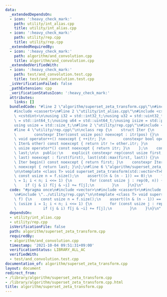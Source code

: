 ```yaml
---
data:
  _extendedDependsOn:
  - icon: ':heavy_check_mark:'
    path: utility/int_alias.cpp
    title: utility/int_alias.cpp
  - icon: ':heavy_check_mark:'
    path: utility/rep.cpp
    title: utility/rep.cpp
  _extendedRequiredBy:
  - icon: ':heavy_check_mark:'
    path: algorithm/and_convolution.cpp
    title: algorithm/and_convolution.cpp
  _extendedVerifiedWith:
  - icon: ':heavy_check_mark:'
    path: test/and_convolution.test.cpp
    title: test/and_convolution.test.cpp
  _isVerificationFailed: false
  _pathExtension: cpp
  _verificationStatusIcon: ':heavy_check_mark:'
  attributes:
    links: []
  bundledCode: "#line 2 \"algorithm/superset_zeta_transform.cpp\"\n#include <vector>\n\
    #include <cassert>\n#line 2 \"utility/int_alias.cpp\"\n#include <cstddef>\n#include\
    \ <cstdint>\n\nusing i32 = std::int32_t;\nusing u32 = std::uint32_t;\nusing i64\
    \ = std::int64_t;\nusing u64 = std::uint64_t;\nusing isize = std::ptrdiff_t;\n\
    using usize = std::size_t;\n#line 2 \"utility/rep.cpp\"\n#include <algorithm>\n\
    #line 4 \"utility/rep.cpp\"\n\nclass rep {\n    struct Iter {\n        usize itr;\n\
    \        constexpr Iter(const usize pos) noexcept : itr(pos) {}\n        constexpr\
    \ void operator++() noexcept { ++itr; }\n        constexpr bool operator!=(const\
    \ Iter& other) const noexcept { return itr != other.itr; }\n        constexpr\
    \ usize operator*() const noexcept { return itr; }\n    };\n    const Iter first,\
    \ last;\n\n  public:\n    explicit constexpr rep(const usize first, const usize\
    \ last) noexcept : first(first), last(std::max(first, last)) {}\n    constexpr\
    \ Iter begin() const noexcept { return first; }\n    constexpr Iter end() const\
    \ noexcept { return last; }\n};\n#line 6 \"algorithm/superset_zeta_transform.cpp\"\
    \n\ntemplate <class T> void superset_zeta_transform(std::vector<T>& f) {\n   \
    \ const usize n = f.size();\n    assert((n & (n - 1)) == 0);\n    for (usize i\
    \ = 1; i < n; i <<= 1) {\n        for (const usize j : rep(0, n)) {\n        \
    \    if (j & i) f[j & ~i] += f[j];\n        }\n    }\n}\n"
  code: "#pragma once\n#include <vector>\n#include <cassert>\n#include \"../utility/int_alias.cpp\"\
    \n#include \"../utility/rep.cpp\"\n\ntemplate <class T> void superset_zeta_transform(std::vector<T>&\
    \ f) {\n    const usize n = f.size();\n    assert((n & (n - 1)) == 0);\n    for\
    \ (usize i = 1; i < n; i <<= 1) {\n        for (const usize j : rep(0, n)) {\n\
    \            if (j & i) f[j & ~i] += f[j];\n        }\n    }\n}\n"
  dependsOn:
  - utility/int_alias.cpp
  - utility/rep.cpp
  isVerificationFile: false
  path: algorithm/superset_zeta_transform.cpp
  requiredBy:
  - algorithm/and_convolution.cpp
  timestamp: '2021-10-04 09:51:31+09:00'
  verificationStatus: LIBRARY_ALL_AC
  verifiedWith:
  - test/and_convolution.test.cpp
documentation_of: algorithm/superset_zeta_transform.cpp
layout: document
redirect_from:
- /library/algorithm/superset_zeta_transform.cpp
- /library/algorithm/superset_zeta_transform.cpp.html
title: algorithm/superset_zeta_transform.cpp
---
```

